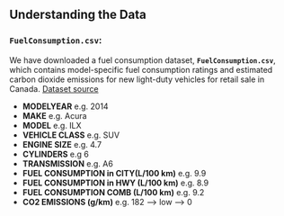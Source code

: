 <h2 id="understanding_data">Understanding the Data</h2>

### `FuelConsumption.csv`:

We have downloaded a fuel consumption dataset, **`FuelConsumption.csv`**, which contains model-specific fuel consumption ratings and estimated carbon dioxide emissions for new light-duty vehicles for retail sale in Canada. [Dataset source](http://open.canada.ca/data/en/dataset/98f1a129-f628-4ce4-b24d-6f16bf24dd64?cm_mmc=Email_Newsletter-_-Developer_Ed%2BTech-_-WW_WW-_-SkillsNetwork-Courses-IBMDeveloperSkillsNetwork-ML0101EN-Coursera-20231514&cm_mmca1=000026UJ&cm_mmca2=10006555&cm_mmca3=M12345678&cvosrc=email.Newsletter.M12345678&cvo_campaign=000026UJ&cm_mmc=Email_Newsletter-_-Developer_Ed%2BTech-_-WW_WW-_-SkillsNetwork-Courses-IBMDeveloperSkillsNetwork-ML0101EN-Coursera-20231514&cm_mmca1=000026UJ&cm_mmca2=10006555&cm_mmca3=M12345678&cvosrc=email.Newsletter.M12345678&cvo_campaign=000026UJ&cm_mmc=Email_Newsletter-_-Developer_Ed%2BTech-_-WW_WW-_-SkillsNetwork-Courses-IBMDeveloperSkillsNetwork-ML0101EN-Coursera-20231514&cm_mmca1=000026UJ&cm_mmca2=10006555&cm_mmca3=M12345678&cvosrc=email.Newsletter.M12345678&cvo_campaign=000026UJ&cm_mmc=Email_Newsletter-_-Developer_Ed%2BTech-_-WW_WW-_-SkillsNetwork-Courses-IBMDeveloperSkillsNetwork-ML0101EN-Coursera-20231514&cm_mmca1=000026UJ&cm_mmca2=10006555&cm_mmca3=M12345678&cvosrc=email.Newsletter.M12345678&cvo_campaign=000026UJ)

-   **MODELYEAR** e.g. 2014
-   **MAKE** e.g. Acura
-   **MODEL** e.g. ILX
-   **VEHICLE CLASS** e.g. SUV
-   **ENGINE SIZE** e.g. 4.7
-   **CYLINDERS** e.g 6
-   **TRANSMISSION** e.g. A6
-   **FUEL CONSUMPTION in CITY(L/100 km)** e.g. 9.9
-   **FUEL CONSUMPTION in HWY (L/100 km)** e.g. 8.9
-   **FUEL CONSUMPTION COMB (L/100 km)** e.g. 9.2
-   **CO2 EMISSIONS (g/km)** e.g. 182   --> low --> 0

